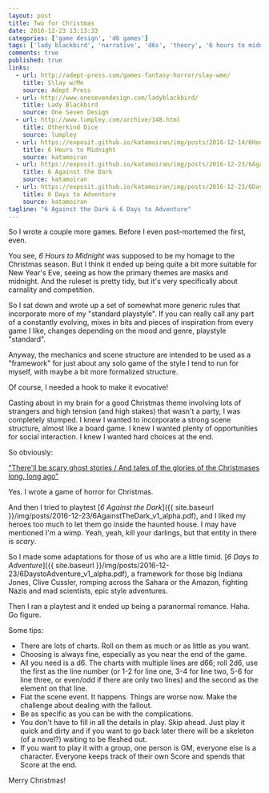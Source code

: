 ```yaml
---
layout: post
title: Two for Christmas
date: 2016-12-23 13:13:33
categories: ['game design', 'd6 games']
tags: ['lady blackbird', 'narrative', 'd6s', 'theory', '6 hours to midnight']
comments: true
published: true
links:
  - url: http://adept-press.com/games-fantasy-horror/slay-wme/
    title: S\lay w/Me
    source: Adept Press
  - url: http://www.onesevendesign.com/ladyblackbird/
    title: Lady Blackbird
    source: One Seven Design
  - url: http://www.lumpley.com/archive/148.html
    title: Otherkind Dice
    source: lumpley
  - url: https://exposit.github.io/katamoiran/img/posts/2016-12-14/6HoursToMidnight_v1_alpha.pdf
    title: 6 Hours to Midnight
    source: katamoiran
  - url: https://exposit.github.io/katamoiran/img/posts/2016-12-23/6AgainstTheDark_v1_alpha.pdf
    title: 6 Against the Dark
    source: katamoiran
  - url: https://exposit.github.io/katamoiran/img/posts/2016-12-23/6DaystoAdventure_v1_alpha.pdf
    title: 6 Days to Adventure
    source: katamoiran
tagline: "6 Against the Dark & 6 Days to Adventure"
---
```


So I wrote a couple more games. Before I even post-mortemed the first, even.

<!--more-->

You see, *6 Hours to Midnight* was supposed to be my homage to the Christmas season. But I think it ended up being quite a bit more suitable for New Year's Eve, seeing as how the primary themes are masks and midnight. And the ruleset is pretty tidy, but it's very specifically about carnality and competition.

So I sat down and wrote up a set of somewhat more generic rules that incorporate more of my "standard playstyle". If you can really call any part of a constantly evolving, mixes in bits and pieces of inspiration from every game I like, changes depending on the mood and genre, playstyle "standard".

Anyway, the mechanics and scene structure are intended to be used as a "framework" for just about any solo game of the style I tend to run for myself, with maybe a bit more formalized structure.

Of course, I needed a hook to make it evocative!

Casting about in my brain for a good Christmas theme involving lots of strangers and high tension (and high stakes) that wasn't a party, I was completely stumped. I knew I wanted to incorporate a strong scene structure, almost like a board game. I knew I wanted plenty of opportunities for social interaction. I knew I wanted hard choices at the end.

So obviously:

["There'll be scary ghost stories / And tales of the glories of the Christmases long, long ago"](https://www.google.com/search?q=scary+ghost+stories+lyrics&oq=scary+ghost+stories+lyrics)

Yes. I wrote a game of horror for Christmas.

And then I tried to playtest [*6 Against the Dark*]({{ site.baseurl }}/img/posts/2016-12-23/6AgainstTheDark_v1_alpha.pdf), and I liked my heroes too much to let them go inside the haunted house. I may have mentioned I'm a wimp. Yeah, yeah, kill your darlings, but that entity in there is *scary*.

So I made some adaptations for those of us who are a little timid. [*6 Days to Adventure*]({{ site.baseurl }}/img/posts/2016-12-23/6DaystoAdventure_v1_alpha.pdf), a framework for those big Indiana Jones, Clive Cussler, romping across the Sahara or the Amazon, fighting Nazis and mad scientists, epic style adventures.

Then I ran a playtest and it ended up being a paranormal romance. Haha. Go figure.

Some tips:

* There are lots of charts. Roll on them as much or as little as you want.
* Choosing is always fine, especially as you near the end of the game.
* All you need is a d6. The charts with multiple lines are d66; roll 2d6, use the first as the line number (or 1-2 for line one, 3-4 for line two, 5-6 for line three, or even/odd if there are only two lines) and the second as the element on that line.
* Fiat the scene event. It happens. Things are worse now. Make the challenge about dealing with the fallout.
* Be as specific as you can be with the complications.
* You don't have to fill in all the details in play. Skip ahead. Just play it quick and dirty and if you want to go back later there will be a skeleton (of a novel?) waiting to be fleshed out.
* If you want to play it with a group, one person is GM, everyone else is a character. Everyone keeps track of their own Score and spends that Score at the end.

Merry Christmas!
